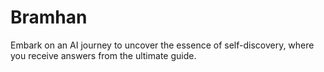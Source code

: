 # Bramhan
Embark on an AI journey to uncover the essence of self-discovery, where you receive answers from the ultimate guide.
